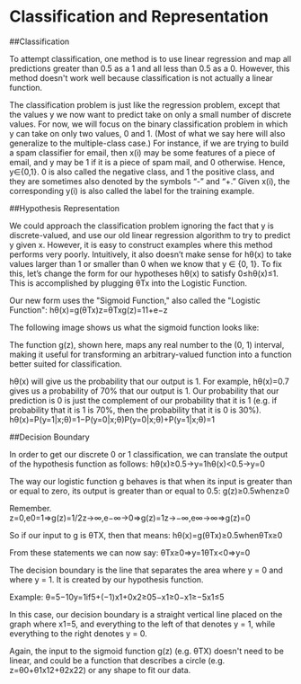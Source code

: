 # Classification and Representation

##Classification

To attempt classification, one method is to use linear regression and map all predictions greater than 0.5 as a 1 and all less than 0.5 as a 0. However, this method doesn't work well because classification is not actually a linear function.

The classification problem is just like the regression problem, except that the values y we now want to predict take on only a small number of discrete values. For now, we will focus on the binary classification problem in which y can take on only two values, 0 and 1. (Most of what we say here will also generalize to the multiple-class case.) For instance, if we are trying to build a spam classifier for email, then x(i) may be some features of a piece of email, and y may be 1 if it is a piece of spam mail, and 0 otherwise. Hence, y∈{0,1}. 0 is also called the negative class, and 1 the positive class, and they are sometimes also denoted by the symbols “-” and “+.” Given x(i), the corresponding y(i) is also called the label for the training example. 

##Hypothesis Representation

We could approach the classification problem ignoring the fact that y is discrete-valued, and use our old linear regression algorithm to try to predict y given x. However, it is easy to construct examples where this method performs very poorly. Intuitively, it also doesn’t make sense for hθ(x) to take values larger than 1 or smaller than 0 when we know that y ∈ {0, 1}. To fix this, let’s change the form for our hypotheses hθ(x) to satisfy 0≤hθ(x)≤1. This is accomplished by plugging θTx into the Logistic Function.

Our new form uses the "Sigmoid Function," also called the "Logistic Function":
hθ(x)=g(θTx)z=θTxg(z)=11+e−z

The following image shows us what the sigmoid function looks like:

The function g(z), shown here, maps any real number to the (0, 1) interval, making it useful for transforming an arbitrary-valued function into a function better suited for classification.

hθ(x) will give us the probability that our output is 1. For example, hθ(x)=0.7 gives us a probability of 70% that our output is 1. Our probability that our prediction is 0 is just the complement of our probability that it is 1 (e.g. if probability that it is 1 is 70%, then the probability that it is 0 is 30%).
hθ(x)=P(y=1|x;θ)=1−P(y=0|x;θ)P(y=0|x;θ)+P(y=1|x;θ)=1

##Decision Boundary

In order to get our discrete 0 or 1 classification, we can translate the output of the hypothesis function as follows:
hθ(x)≥0.5→y=1hθ(x)<0.5→y=0

The way our logistic function g behaves is that when its input is greater than or equal to zero, its output is greater than or equal to 0.5:
g(z)≥0.5whenz≥0

Remember.
z=0,e0=1⇒g(z)=1/2z→∞,e−∞→0⇒g(z)=1z→−∞,e∞→∞⇒g(z)=0

So if our input to g is θTX, then that means:
hθ(x)=g(θTx)≥0.5whenθTx≥0

From these statements we can now say:
θTx≥0⇒y=1θTx<0⇒y=0

The decision boundary is the line that separates the area where y = 0 and where y = 1. It is created by our hypothesis function.

Example:
θ=5−10y=1if5+(−1)x1+0x2≥05−x1≥0−x1≥−5x1≤5

In this case, our decision boundary is a straight vertical line placed on the graph where x1=5, and everything to the left of that denotes y = 1, while everything to the right denotes y = 0.

Again, the input to the sigmoid function g(z) (e.g. θTX) doesn't need to be linear, and could be a function that describes a circle (e.g. z=θ0+θ1x12+θ2x22) or any shape to fit our data.
